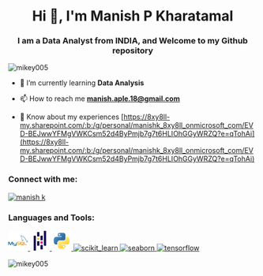 <h1 align="center">Hi 👋, I'm Manish P Kharatamal</h1>
<h3 align="center">I am a Data Analyst from INDIA, and Welcome to my Github repository</h3>

<p align="left"> <img src="https://komarev.com/ghpvc/?username=mikey005&label=Profile%20views&color=0e75b6&style=flat" alt="mikey005" /> </p>

- 🌱 I’m currently learning **Data Analysis**

- 📫 How to reach me **manish.aple.18@gmail.com**

- 📄 Know about my experiences [https://8xy8ll-my.sharepoint.com/:b:/g/personal/manishk_8xy8ll_onmicrosoft_com/EVD-BEJwwYFMgVWKCsm52d4ByPmjb7g7t6HLIOhGGyWRZQ?e=qTohAi](https://8xy8ll-my.sharepoint.com/:b:/g/personal/manishk_8xy8ll_onmicrosoft_com/EVD-BEJwwYFMgVWKCsm52d4ByPmjb7g7t6HLIOhGGyWRZQ?e=qTohAi)

<h3 align="left">Connect with me:</h3>
<p align="left">
<a href="https://linkedin.com/in/manish k" target="blank"><img align="center" src="https://raw.githubusercontent.com/rahuldkjain/github-profile-readme-generator/master/src/images/icons/Social/linked-in-alt.svg" alt="manish k" height="30" width="40" /></a>
</p>

<h3 align="left">Languages and Tools:</h3>
<p align="left"> <a href="https://www.mysql.com/" target="_blank" rel="noreferrer"> <img src="https://raw.githubusercontent.com/devicons/devicon/master/icons/mysql/mysql-original-wordmark.svg" alt="mysql" width="40" height="40"/> </a> <a href="https://pandas.pydata.org/" target="_blank" rel="noreferrer"> <img src="https://raw.githubusercontent.com/devicons/devicon/2ae2a900d2f041da66e950e4d48052658d850630/icons/pandas/pandas-original.svg" alt="pandas" width="40" height="40"/> </a> <a href="https://www.python.org" target="_blank" rel="noreferrer"> <img src="https://raw.githubusercontent.com/devicons/devicon/master/icons/python/python-original.svg" alt="python" width="40" height="40"/> </a> <a href="https://scikit-learn.org/" target="_blank" rel="noreferrer"> <img src="https://upload.wikimedia.org/wikipedia/commons/0/05/Scikit_learn_logo_small.svg" alt="scikit_learn" width="40" height="40"/> </a> <a href="https://seaborn.pydata.org/" target="_blank" rel="noreferrer"> <img src="https://seaborn.pydata.org/_images/logo-mark-lightbg.svg" alt="seaborn" width="40" height="40"/> </a> <a href="https://www.tensorflow.org" target="_blank" rel="noreferrer"> <img src="https://www.vectorlogo.zone/logos/tensorflow/tensorflow-icon.svg" alt="tensorflow" width="40" height="40"/> </a> </p>

<p><img align="center" src="https://github-readme-stats.vercel.app/api/top-langs?username=mikey005&show_icons=true&locale=en&layout=compact" alt="mikey005" /></p>

